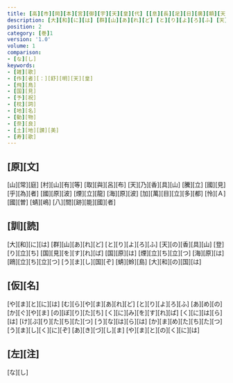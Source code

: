 ```yaml
---
title: [高][市][岡][本][宮][御][宇][天][皇][代] [[息][長][足][日][廣][額][天][皇]] / [天][皇][登][香][具][山][望][國][之][時][御][製][歌]
description: [大][和][に][は] [群][山][あ][れ][ど] [と][り][よ][ろ][ふ] [天][の][香][具][山] [登][り][立][ち] [国][見][を][す][れ][ば] [国][原][は] [煙][立][ち][立][つ] [海][原][は] [鴎][立][ち][立][つ] [う][ま][し][国][ぞ] [蜻][蛉][島] [大][和][の][国][は]
position: 2
category: [巻]1
version: '1.0'
volume: 1
comparison:
- [な][し]
keywords:
- [雑][歌]
- [作][者][：][舒][明][天][皇]
- [飛][鳥]
- [国][見]
- [予][祝]
- [枕][詞]
- [地][名]
- [動][物]
- [奈][良]
- [土][地][讃][美]
- [寿][歌]
---
```


## [原][文]

[山][常][庭] [村][山][有][等] [取][與][呂][布] [天][乃][香][具][山] [騰][立] [國][見][乎][為][者] [國][原][波] [煙][立][龍] [海][原][波] [加][萬][目][立][多][都] [怜][Ａ][國][曽] [蜻][嶋] [八][間][跡][能][國][者]

## [訓][読]

[大][和][に][は] [群][山][あ][れ][ど] [と][り][よ][ろ][ふ] [天][の][香][具][山] [登][り][立][ち] [国][見][を][す][れ][ば] [国][原][は] [煙][立][ち][立][つ] [海][原][は] [鴎][立][ち][立][つ] [う][ま][し][国][ぞ] [蜻][蛉][島] [大][和][の][国][は]

## [仮][名]

[や][ま][と][に][は] [む][ら][や][ま][あ][れ][ど] [と][り][よ][ろ][ふ] [あ][め][の][か][ぐ][や][ま] [の][ぼ][り][た][ち] [く][に][み][を][す][れ][ば] [く][に][は][ら][は] [け][ぶ][り][た][ち][た][つ] [う][な][は][ら][は] [か][ま][め][た][ち][た][つ] [う][ま][し][く][に][ぞ] [あ][き][づ][し][ま] [や][ま][と][の][く][に][は]

## [左][注]

[な][し]

